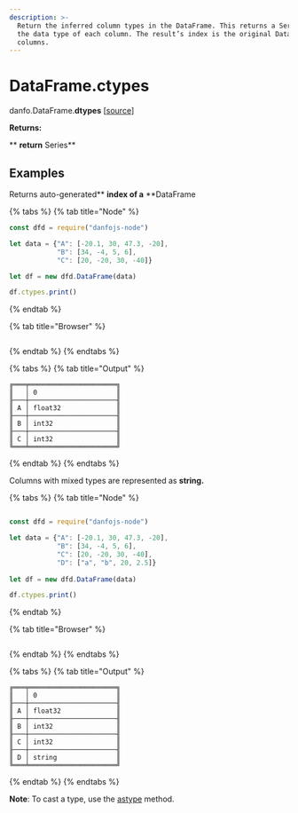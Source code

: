 ```yaml
---
description: >-
  Return the inferred column types in the DataFrame. This returns a Series with
  the data type of each column. The result’s index is the original DataFrame’s
  columns.
---
```


# DataFrame.ctypes

danfo.DataFrame.**dtypes** \[[source](https://github.com/opensource9ja/danfojs/blob/eb5919d2cac34271fc3b725fa24aa3ad4eacde37/danfojs/src/core/frame.js#L1848)]

**Returns:**

**       **return**  Series**

## **Examples**

Returns auto-generated** **index of a** **DataFrame

{% tabs %}
{% tab title="Node" %}
```javascript
const dfd = require("danfojs-node")

let data = {"A": [-20.1, 30, 47.3, -20],
            "B": [34, -4, 5, 6], 
            "C": [20, -20, 30, -40]}

let df = new dfd.DataFrame(data)

df.ctypes.print()
```
{% endtab %}

{% tab title="Browser" %}
```
```
{% endtab %}
{% endtabs %}

{% tabs %}
{% tab title="Output" %}
```
╔═══╤══════════════════════╗
║   │ 0                    ║
╟───┼──────────────────────╢
║ A │ float32              ║
╟───┼──────────────────────╢
║ B │ int32                ║
╟───┼──────────────────────╢
║ C │ int32                ║
╚═══╧══════════════════════╝
```
{% endtab %}
{% endtabs %}

Columns with mixed types are represented as **string.**

{% tabs %}
{% tab title="Node" %}
```javascript

const dfd = require("danfojs-node")

let data = {"A": [-20.1, 30, 47.3, -20],
            "B": [34, -4, 5, 6], 
            "C": [20, -20, 30, -40],
            "D": ["a", "b", 20, 2.5]}
            
let df = new dfd.DataFrame(data)

df.ctypes.print()
```
{% endtab %}

{% tab title="Browser" %}
```
```
{% endtab %}
{% endtabs %}

{% tabs %}
{% tab title="Output" %}
```
╔═══╤══════════════════════╗
║   │ 0                    ║
╟───┼──────────────────────╢
║ A │ float32              ║
╟───┼──────────────────────╢
║ B │ int32                ║
╟───┼──────────────────────╢
║ C │ int32                ║
╟───┼──────────────────────╢
║ D │ string               ║
╚═══╧══════════════════════╝
```
{% endtab %}
{% endtabs %}

**Note**: To cast a type, use the [astype](dataframe.astype.md) method. 
